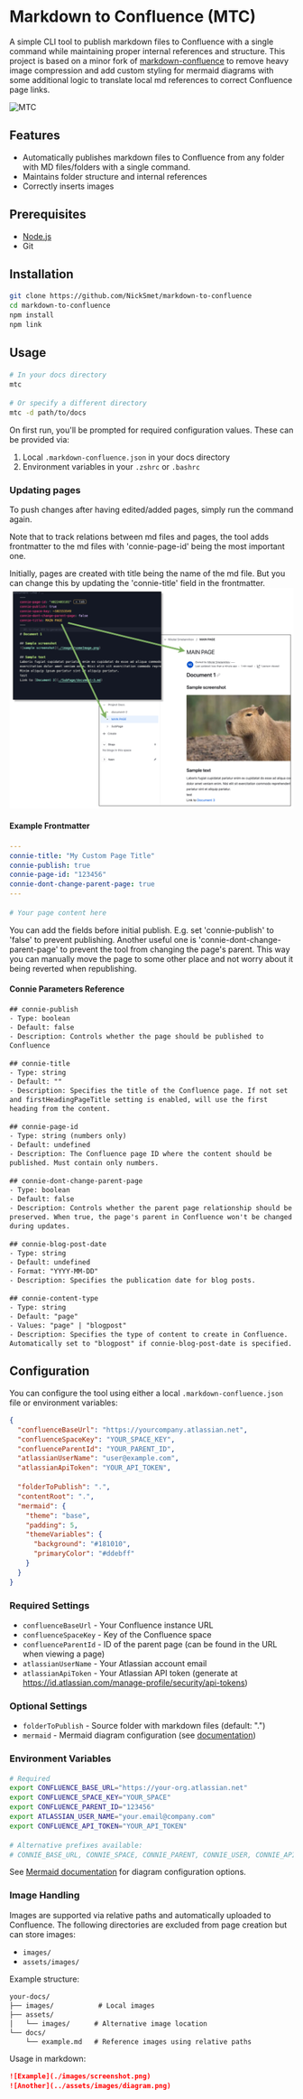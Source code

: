 # Markdown to Confluence (MTC)

A simple CLI tool to publish markdown files to Confluence with a single command while maintaining proper internal references and structure. This project is based on a minor fork of [markdown-confluence](https://github.com/markdown-confluence/markdown-confluence) to remove heavy image compression and add custom styling for mermaid diagrams with some additional logic to translate local md references to correct Confluence page links.

![MTC](./assets/images/mtc.png)

## Features

- Automatically publishes markdown files to Confluence from any folder with MD files/folders with a single command.
- Maintains folder structure and internal references
- Correctly inserts images 

## Prerequisites

- [Node.js](https://nodejs.org/)
- Git

## Installation

```bash
git clone https://github.com/NickSmet/markdown-to-confluence
cd markdown-to-confluence
npm install
npm link
```

## Usage

```bash
# In your docs directory
mtc

# Or specify a different directory
mtc -d path/to/docs
```

On first run, you'll be prompted for required configuration values. These can be provided via:

1. Local `.markdown-confluence.json` in your docs directory
2. Environment variables in your `.zshrc` or `.bashrc`

### Updating pages

To push changes after having edited/added pages, simply run the command again. 

Note that to track relations between md files and pages, the tool adds frontmatter to the md files with 'connie-page-id' being the most important one.

Initially, pages are created with title being the name of the md file. But you can change this by updating the 'connie-title' field in the frontmatter.
![connie-title](./assets/images/mtc_2.png)

#### Example Frontmatter
```yaml
---
connie-title: "My Custom Page Title"
connie-publish: true
connie-page-id: "123456"
connie-dont-change-parent-page: true
---

# Your page content here
```

You can add the fields before initial publish. E.g. set 'connie-publish' to 'false' to prevent publishing. Another useful one is 'connie-dont-change-parent-page' to prevent the tool from changing the page's parent. This way you can manually move the page to some other place and not worry about it being reverted when republishing.

#### Connie Parameters Reference
```
## connie-publish
- Type: boolean
- Default: false
- Description: Controls whether the page should be published to Confluence

## connie-title
- Type: string
- Default: ""
- Description: Specifies the title of the Confluence page. If not set and firstHeadingPageTitle setting is enabled, will use the first heading from the content.

## connie-page-id
- Type: string (numbers only)
- Default: undefined
- Description: The Confluence page ID where the content should be published. Must contain only numbers.

## connie-dont-change-parent-page
- Type: boolean
- Default: false
- Description: Controls whether the parent page relationship should be preserved. When true, the page's parent in Confluence won't be changed during updates.

## connie-blog-post-date
- Type: string
- Default: undefined
- Format: "YYYY-MM-DD"
- Description: Specifies the publication date for blog posts.

## connie-content-type
- Type: string
- Default: "page"
- Values: "page" | "blogpost"
- Description: Specifies the type of content to create in Confluence. Automatically set to "blogpost" if connie-blog-post-date is specified.
```

## Configuration

You can configure the tool using either a local `.markdown-confluence.json` file or environment variables:

```json
{
  "confluenceBaseUrl": "https://yourcompany.atlassian.net",
  "confluenceSpaceKey": "YOUR_SPACE_KEY",
  "confluenceParentId": "YOUR_PARENT_ID",
  "atlassianUserName": "user@example.com",
  "atlassianApiToken": "YOUR_API_TOKEN",

  "folderToPublish": ".",
  "contentRoot": ".",
  "mermaid": {
    "theme": "base",
    "padding": 5,
    "themeVariables": {
      "background": "#181010",
      "primaryColor": "#ddebff"
    }
  }
}
```

### Required Settings
- `confluenceBaseUrl` - Your Confluence instance URL
- `confluenceSpaceKey` - Key of the Confluence space
- `confluenceParentId` - ID of the parent page (can be found in the URL when viewing a page)
- `atlassianUserName` - Your Atlassian account email
- `atlassianApiToken` - Your Atlassian API token (generate at https://id.atlassian.com/manage-profile/security/api-tokens)

### Optional Settings
- `folderToPublish` - Source folder with markdown files (default: ".")
- `mermaid` - Mermaid diagram configuration (see [documentation](https://mermaid.js.org/config/theming.html))

### Environment Variables
```bash
# Required
export CONFLUENCE_BASE_URL="https://your-org.atlassian.net"
export CONFLUENCE_SPACE_KEY="YOUR_SPACE"
export CONFLUENCE_PARENT_ID="123456"
export ATLASSIAN_USER_NAME="your.email@company.com"
export CONFLUENCE_API_TOKEN="YOUR_API_TOKEN"

# Alternative prefixes available:
# CONNIE_BASE_URL, CONNIE_SPACE, CONNIE_PARENT, CONNIE_USER, CONNIE_API_TOKEN
```

See [Mermaid documentation](https://mermaid.js.org/config/theming.html) for diagram configuration options.

### Image Handling

Images are supported via relative paths and automatically uploaded to Confluence. The following directories are excluded from page creation but can store images:
- `images/`
- `assets/images/`

Example structure:
```
your-docs/
├── images/           # Local images
├── assets/
│   └── images/      # Alternative image location
└── docs/
    └── example.md   # Reference images using relative paths
```

Usage in markdown:
```markdown
![Example](./images/screenshot.png)
![Another](../assets/images/diagram.png)
```
